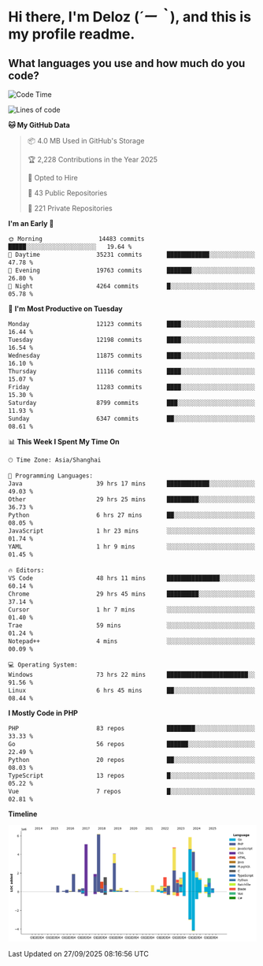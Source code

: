 # **Hi there, I'm Deloz (*´ー｀*), and this is my profile readme.**

## **What languages you use and how much do you code?**

<!--START_SECTION:waka-->
![Code Time](http://img.shields.io/badge/Code%20Time-7%2C640%20hrs%2014%20mins-blue)

![Lines of code](https://img.shields.io/badge/From%20Hello%20World%20I%27ve%20Written-54.0%20million%20lines%20of%20code-blue)

**🐱 My GitHub Data** 

> 📦 4.0 MB Used in GitHub's Storage 
 > 
> 🏆 2,228 Contributions in the Year 2025
 > 
> 💼 Opted to Hire
 > 
> 📜 43 Public Repositories 
 > 
> 🔑 221 Private Repositories 
 > 
**I'm an Early 🐤** 

```text
🌞 Morning                14483 commits       █████░░░░░░░░░░░░░░░░░░░░   19.64 % 
🌆 Daytime                35231 commits       ████████████░░░░░░░░░░░░░   47.78 % 
🌃 Evening                19763 commits       ███████░░░░░░░░░░░░░░░░░░   26.80 % 
🌙 Night                  4264 commits        █░░░░░░░░░░░░░░░░░░░░░░░░   05.78 % 
```
📅 **I'm Most Productive on Tuesday** 

```text
Monday                   12123 commits       ████░░░░░░░░░░░░░░░░░░░░░   16.44 % 
Tuesday                  12198 commits       ████░░░░░░░░░░░░░░░░░░░░░   16.54 % 
Wednesday                11875 commits       ████░░░░░░░░░░░░░░░░░░░░░   16.10 % 
Thursday                 11116 commits       ████░░░░░░░░░░░░░░░░░░░░░   15.07 % 
Friday                   11283 commits       ████░░░░░░░░░░░░░░░░░░░░░   15.30 % 
Saturday                 8799 commits        ███░░░░░░░░░░░░░░░░░░░░░░   11.93 % 
Sunday                   6347 commits        ██░░░░░░░░░░░░░░░░░░░░░░░   08.61 % 
```


📊 **This Week I Spent My Time On** 

```text
🕑︎ Time Zone: Asia/Shanghai

💬 Programming Languages: 
Java                     39 hrs 17 mins      ████████████░░░░░░░░░░░░░   49.03 % 
Other                    29 hrs 25 mins      █████████░░░░░░░░░░░░░░░░   36.73 % 
Python                   6 hrs 27 mins       ██░░░░░░░░░░░░░░░░░░░░░░░   08.05 % 
JavaScript               1 hr 23 mins        ░░░░░░░░░░░░░░░░░░░░░░░░░   01.74 % 
YAML                     1 hr 9 mins         ░░░░░░░░░░░░░░░░░░░░░░░░░   01.45 % 

🔥 Editors: 
VS Code                  48 hrs 11 mins      ███████████████░░░░░░░░░░   60.14 % 
Chrome                   29 hrs 45 mins      █████████░░░░░░░░░░░░░░░░   37.14 % 
Cursor                   1 hr 7 mins         ░░░░░░░░░░░░░░░░░░░░░░░░░   01.40 % 
Trae                     59 mins             ░░░░░░░░░░░░░░░░░░░░░░░░░   01.24 % 
Notepad++                4 mins              ░░░░░░░░░░░░░░░░░░░░░░░░░   00.09 % 

💻 Operating System: 
Windows                  73 hrs 22 mins      ███████████████████████░░   91.56 % 
Linux                    6 hrs 45 mins       ██░░░░░░░░░░░░░░░░░░░░░░░   08.44 % 
```

**I Mostly Code in PHP** 

```text
PHP                      83 repos            ████████░░░░░░░░░░░░░░░░░   33.33 % 
Go                       56 repos            ██████░░░░░░░░░░░░░░░░░░░   22.49 % 
Python                   20 repos            ██░░░░░░░░░░░░░░░░░░░░░░░   08.03 % 
TypeScript               13 repos            █░░░░░░░░░░░░░░░░░░░░░░░░   05.22 % 
Vue                      7 repos             █░░░░░░░░░░░░░░░░░░░░░░░░   02.81 % 
```



**Timeline**

![Lines of Code chart](https://raw.githubusercontent.com/deloz/deloz/main/assets/bar_graph.png)


 Last Updated on 27/09/2025 08:16:56 UTC
<!--END_SECTION:waka-->
